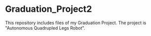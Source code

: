 # Graduation_Project2
This repository includes files of my Graduation Project.
The project is "Autonomous Quadrupled Legs Robot".

